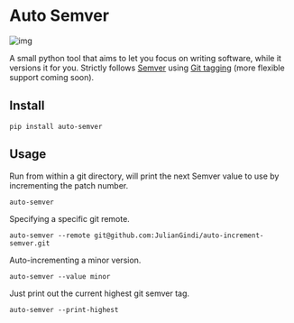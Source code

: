 # Auto Semver

![img](https://upload.wikimedia.org/wikipedia/commons/8/82/Semver.jpg)

A small python tool that aims to let you focus on writing software, while it versions it for you. Strictly follows [Semver](https://semver.org/) using [Git tagging](https://git-scm.com/book/en/v2/Git-Basics-Tagging) (more flexible support coming soon).

## Install

`pip install auto-semver`

## Usage

Run from within a git directory, will print the next Semver value to use by incrementing the patch number.

`auto-semver`

Specifying a specific git remote.

`auto-semver --remote git@github.com:JulianGindi/auto-increment-semver.git`

Auto-incrementing a minor version.

`auto-semver --value minor`

Just print out the current highest git semver tag.

`auto-semver --print-highest`
